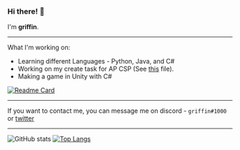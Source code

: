 ### Hi there! 👋

I'm **griffin**.

***

What I'm working on: 
* Learning different Languages - Python, Java, and C#
* Working on my create task for AP CSP (See [this](https://github.com/gr1ffin/Python-Creations/blob/main/CreateTask.py) file).
* Making a game in Unity with C#

[![Readme Card](https://github-readme-stats.vercel.app/api/pin/?username=gr1ffin&repo=UnityTests&theme=tokyonight)](https://github.com/anuraghazra/github-readme-stats)

***

If you want to contact me, you can message me on discord - ``griffin#1000`` or [twitter](https://twitter.com/gr1ffinvr)


***
![GitHub stats](https://github-readme-stats.vercel.app/api?username=gr1ffin&show_icons=true&theme=tokyonight)
[![Top Langs](https://github-readme-stats.vercel.app/api/top-langs/?username=gr1ffin&layout=compact&theme=tokyonight)](https://github.com/anuraghazra/github-readme-stats)

